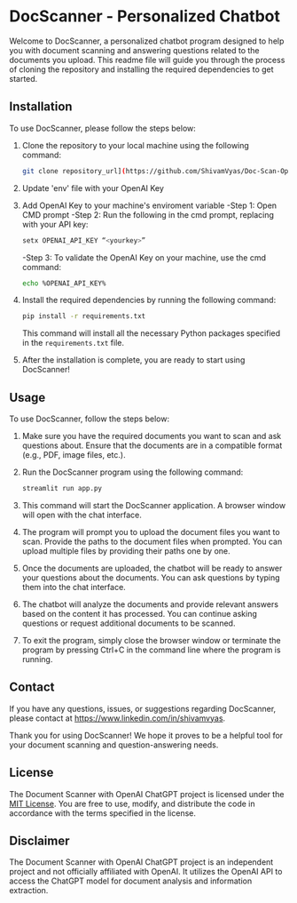 # DocScanner - Personalized Chatbot

Welcome to DocScanner, a personalized chatbot program designed to help you with document scanning and answering questions related to the documents you upload. This readme file will guide you through the process of cloning the repository and installing the required dependencies to get started.

## Installation

To use DocScanner, please follow the steps below:

1. Clone the repository to your local machine using the following command:

   ```bash
   git clone repository_url](https://github.com/ShivamVyas/Doc-Scan-OpenAI.git
   ```
2. Update 'env' file with your OpenAI Key
   
3. Add OpenAI Key to your machine's enviroment variable
   -Step 1: Open CMD prompt
   -Step 2: Run the following in the cmd prompt, replacing <yourkey> with your API key:
   ```bash
   setx OPENAI_API_KEY “<yourkey>”
   ```
   -Step 3: To validate the OpenAI Key on your machine, use the cmd command:
   ```bash
   echo %OPENAI_API_KEY%
   ```
4. Install the required dependencies by running the following command:

   ```bash
   pip install -r requirements.txt
   ```

   This command will install all the necessary Python packages specified in the `requirements.txt` file.

5. After the installation is complete, you are ready to start using DocScanner!

## Usage

To use DocScanner, follow the steps below:

1. Make sure you have the required documents you want to scan and ask questions about. Ensure that the documents are in a compatible format (e.g., PDF, image files, etc.).

2. Run the DocScanner program using the following command:

   ```bash
   streamlit run app.py
   ```

3. This command will start the DocScanner application. A browser window will open with the chat interface.

4. The program will prompt you to upload the document files you want to scan. Provide the paths to the document files when prompted. You can upload multiple files by providing their paths one by one.

5. Once the documents are uploaded, the chatbot will be ready to answer your questions about the documents. You can ask questions by typing them into the chat interface.

6. The chatbot will analyze the documents and provide relevant answers based on the content it has processed. You can continue asking questions or request additional documents to be scanned.

7. To exit the program, simply close the browser window or terminate the program by pressing Ctrl+C in the command line where the program is running.

## Contact

If you have any questions, issues, or suggestions regarding DocScanner, please contact at https://www.linkedin.com/in/shivamvyas.

Thank you for using DocScanner! We hope it proves to be a helpful tool for your document scanning and question-answering needs.

## License

The Document Scanner with OpenAI ChatGPT project is licensed under the [MIT License](LICENSE). You are free to use, modify, and distribute the code in accordance with the terms specified in the license.

## Disclaimer

The Document Scanner with OpenAI ChatGPT project is an independent project and not officially affiliated with OpenAI. It utilizes the OpenAI API to access the ChatGPT model for document analysis and information extraction.
